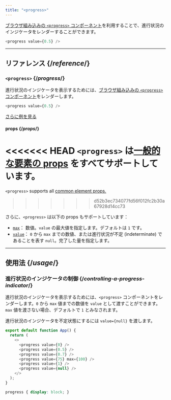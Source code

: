```yaml
---
title: "<progress>"
---
```


<Intro>

[ブラウザ組み込みの `<progress>` コンポーネント](https://developer.mozilla.org/en-US/docs/Web/HTML/Element/progress)を利用することで、進行状況のインジケータをレンダーすることができます。

```js
<progress value={0.5} />
```

</Intro>

<InlineToc />

---

## リファレンス {/*reference*/}

### `<progress>` {/*progress*/}

進行状況のインジケータを表示するためには、[ブラウザ組み込みの `<progress>` コンポーネント](https://developer.mozilla.org/en-US/docs/Web/HTML/Element/progress)をレンダーします。

```js
<progress value={0.5} />
```

[さらに例を見る](#usage)

#### props {/*props*/}

<<<<<<< HEAD
`<progress>` は[一般的な要素の props](/reference/react-dom/components/common#props) をすべてサポートしています。
=======
`<progress>` supports all [common element props.](/reference/react-dom/components/common#common-props)
>>>>>>> d52b3ec734077fd56f012fc2b30a67928d14cc73

さらに、`<progress>` は以下の props もサポートしています：

* [`max`](https://developer.mozilla.org/en-US/docs/Web/HTML/Element/progress#max)： 数値。`value` の最大値を指定します。デフォルトは `1` です。
* [`value`](https://developer.mozilla.org/en-US/docs/Web/HTML/Element/progress#value)： `0` から `max` までの数値、または進行状況が不定 (indeterminate) であることを表す `null`。完了した量を指定します。

---

## 使用法 {/*usage*/}

### 進行状況のインジケータの制御 {/*controlling-a-progress-indicator*/}

進行状況のインジケータを表示するためには、`<progress>` コンポーネントをレンダーします。`0` から `max` 値までの数値を `value` として渡すことができます。`max` 値を渡さない場合、デフォルトで `1` とみなされます。

進行状況のインジケータを不定状態にするには `value={null}` を渡します。

<Sandpack>

```js
export default function App() {
  return (
    <>
      <progress value={0} />
      <progress value={0.5} />
      <progress value={0.7} />
      <progress value={75} max={100} />
      <progress value={1} />
      <progress value={null} />
    </>
  );
}
```

```css
progress { display: block; }
```

</Sandpack>
